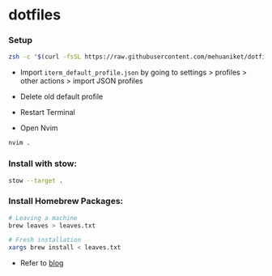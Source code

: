 # dotfiles

### Setup

```bash
zsh -c "$(curl -fsSL https://raw.githubusercontent.com/mehuaniket/dotfiles/main/scripts/setup.sh)" 

```

- Import `iterm_default_profile.json` by going to settings > profiles > other actions > import JSON profiles

- Delete old default profile

- Restart Terminal 

- Open Nvim

```bash
nvim .
```

### Install with stow:

```bash
stow --target .
```

### Install Homebrew Packages:
```bash
# Leaving a machine
brew leaves > leaves.txt

# Fresh installation
xargs brew install < leaves.txt
```


- Refer to [blog](https://mehuaniket.com/blog/how-do-i-setup-my-mac/)

